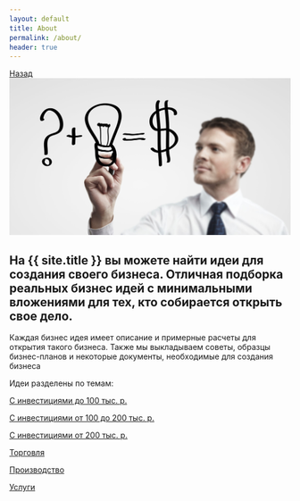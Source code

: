 ```yaml
---
layout: default
title: About
permalink: /about/
header: true
---
```

<a href="javascript:history.back();" class="back-button">Назад</a>
<img src="/images/business.jpg">
<h2>На {{ site.title }} вы можете найти идеи для создания своего бизнеса. Отличная подборка реальных бизнес идей с минимальными вложениями для тех, кто собирается открыть свое дело.</h2>
<div class="about-text">
<p>Каждая бизнес идея имеет описание и примерные расчеты для открытия такого бизнеса. Также мы выкладываем советы, образцы бизнес-планов  и некоторые документы, необходимые для создания бизнеса</p>
<p>Идеи разделены по темам:</p>
</div>

[С инвестициями до 100 тыс. р.][small-invest]

[С инвестициями от 100 до 200 тыс. р.][middle-invest]

[С инвестициями от 200 тыс. р.][huge-invest]
 
[Торговля][trading]

[Производство][making]

[Услуги][service]


[small-invest]: /small-invest
[middle-invest]: /middle-invest
[huge-invest]: /huge-invest
[trading]: /trading
[making]: /making
[service]: /service

